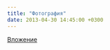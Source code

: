 ```yaml
---
title: "Фотография"
date: 2013-04-30 14:45:00 +0300
---
```



[Вложение](/assets/vk_photos/2/25kBnX9iQww.jpg)
